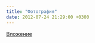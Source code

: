 ```yaml
---
title: "Фотография"
date: 2012-07-24 21:29:00 +0300
---
```



[Вложение](https://vk.com/photo41076938_287008168)

